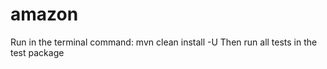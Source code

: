 # amazon

Run in the terminal command: mvn clean install -U 
Then run all tests in the test package

